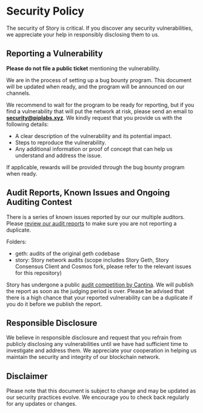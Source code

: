 # Security Policy

The security of Story is critical. If you discover any security vulnerabilities, we appreciate your help in responsibly disclosing them to us.

## Reporting a Vulnerability

**Please do not file a public ticket** mentioning the vulnerability.

We are in the process of setting up a bug bounty program. This document will be updated when ready, and the program will be announced on our channels.

We recommend to wait for the program to be ready for reporting, but if you find a vulnerability that will put the network at risk, please send an email to **security@piplabs.xyz**. We kindly request that you provide us with the following details:

- A clear description of the vulnerability and its potential impact.
- Steps to reproduce the vulnerability.
- Any additional information or proof of concept that can help us understand and address the issue.

If applicable, rewards will be provided through the bug bounty program when ready.

## Audit Reports, Known Issues and Ongoing Auditing Contest

There is a series of known issues reported by our our multiple auditors. Please [review our audit reports](./docs/audits/) to make sure you are not reporting a duplicate.

Folders:

- geth: audits of the original geth codebase
- story: Story network audits (scope includes Story Geth, Story Consensus Client and Cosmos fork, please refer to the relevant issues for this repository)

Story has undergone a public [audit competition by Cantina](https://cantina.xyz/competitions/0561defa-eeb2-4a74-8884-5d7a873afa58). We will publish the report as soon as the judging period is over.
Please be advised that there is a high chance that your reported vulnerability can be a duplicate if you do it before we publish the report.

## Responsible Disclosure

We believe in responsible disclosure and request that you refrain from publicly disclosing any vulnerabilities until we have had sufficient time to investigate and address them. We appreciate your cooperation in helping us maintain the security and integrity of our blockchain network.

## Disclaimer

Please note that this document is subject to change and may be updated as our security practices evolve. We encourage you to check back regularly for any updates or changes.
